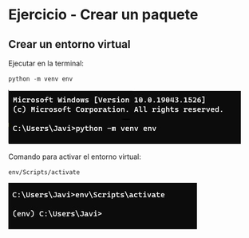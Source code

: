 # Ejercicio - Crear un paquete

## Crear un entorno virtual

Ejecutar en la terminal:

```python
python -m venv env
```

![](assets/images/python1.JPG)

Comando para activar el entorno virtual:

```
env/Scripts/activate
```

![](assets/images/activate.JPG)
